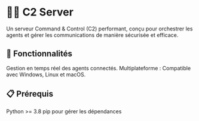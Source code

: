 # 🕵️‍♂️ C2 Server
Un serveur Command & Control (C2) performant, conçu pour orchestrer les agents et gérer les communications de manière sécurisée et efficace.

## 🚀 Fonctionnalités
Gestion en temps réel des agents connectés.
Multiplateforme : Compatible avec Windows, Linux et macOS.

## 📋 Prérequis
Python >= 3.8
pip pour gérer les dépendances
